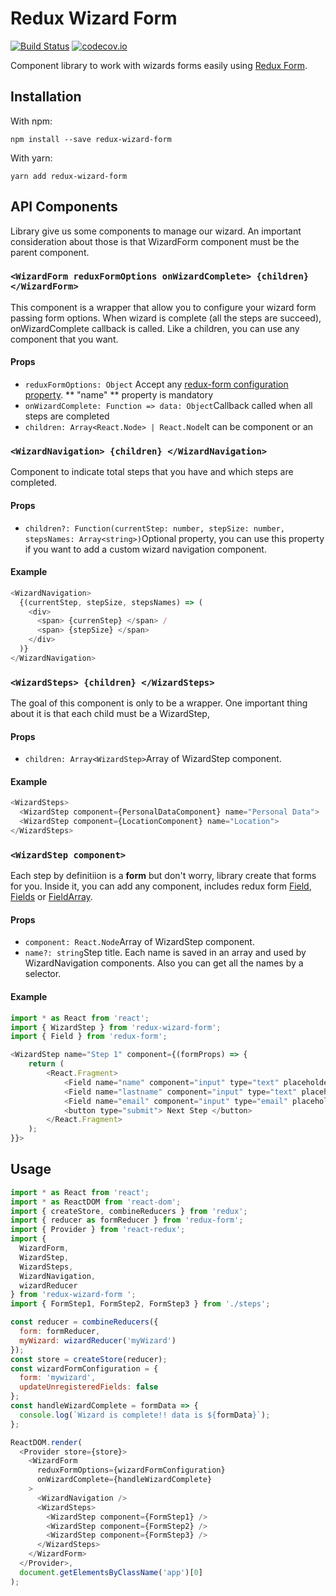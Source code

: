# Redux Wizard Form

[![Build Status](https://img.shields.io/travis/frankPairs/redux-wizard-form.svg)](https://travis-ci.org/frankPairs/redux-wizard-form)
[![codecov.io](https://codecov.io/gh/frankPairs/redux-wizard-form/branch/master/graph/badge.svg)](https://codecov.io/gh/frankPairs/redux-wizard-form)

Component library to work with wizards forms easily using [Redux Form](https://github.com/erikras/redux-form).

## Installation

With npm:

```
npm install --save redux-wizard-form
```

With yarn:

```
yarn add redux-wizard-form
```

## API Components

Library give us some components to manage our wizard. An important consideration about those is that WizardForm component must be the parent component.

### `<WizardForm reduxFormOptions onWizardComplete> {children} </WizardForm>`

This component is a wrapper that allow you to configure your wizard form passing form options. When wizard is complete (all the steps are succeed), onWizardComplete callback is called. Like a children, you can use any component that you want.

#### Props

* `reduxFormOptions: Object` Accept any [redux-form configuration property](https://redux-form.com/7.2.1/docs/api/reduxform.md/). ** "name" ** property is mandatory
* `onWizardComplete: Function => data: Object`Callback called when all steps are completed
* `children: Array<React.Node> | React.Node`It can be component or an

### `<WizardNavigation> {children} </WizardNavigation>`

Component to indicate total steps that you have and which steps are completed.

#### Props

* `children?: Function(currentStep: number, stepSize: number, stepsNames: Array<string>)`Optional property, you can use this property if you want to add a custom wizard navigation component.

#### Example

```js
<WizardNavigation>
  {(currentStep, stepSize, stepsNames) => (
    <div>
      <span> {currenStep} </span> /
      <span> {stepSize} </span>
    </div>
  )}
</WizardNavigation>
```

### `<WizardSteps> {children} </WizardSteps>`

The goal of this component is only to be a wrapper. One important thing about it is that each child must be a WizardStep,

#### Props

* `children: Array<WizardStep>`Array of WizardStep component.

#### Example

```js
<WizardSteps>
  <WizardStep component={PersonalDataComponent} name="Personal Data">
  <WizardStep component={LocationComponent} name="Location">
</WizardSteps>
```

### `<WizardStep component>`

Each step by definitiion is a **form** but don't worry, library create that forms for you. Inside it, you can add any component, includes redux form [Field](https://redux-form.com/7.2.1/docs/api/field.md/), [Fields](https://redux-form.com/7.2.1/docs/api/fields.md/) or [FieldArray](https://redux-form.com/7.2.1/docs/api/fields.md/).

#### Props

* `component: React.Node`Array of WizardStep component.
* `name?: string`Step title. Each name is saved in an array and used by WizardNavigation components. Also you can get all the names by a selector.

#### Example

```js
import * as React from 'react';
import { WizardStep } from 'redux-wizard-form';
import { Field } from 'redux-form';

<WizardStep name="Step 1" component={(formProps) => {
	return (
		<React.Fragment>
		    <Field name="name" component="input" type="text" placeholder="Name" />
		    <Field name="lastname" component="input" type="text" placeholder="Last Name" />
		    <Field name="email" component="input" type="email" placeholder="Email" />
		    <button type="submit"> Next Step </button>
		</React.Fragment>
	);
}}>
```

## Usage

```js
import * as React from 'react';
import * as ReactDOM from 'react-dom';
import { createStore, combineReducers } from 'redux';
import { reducer as formReducer } from 'redux-form';
import { Provider } from 'react-redux';
import {
  WizardForm,
  WizardStep,
  WizardSteps,
  WizardNavigation,
  wizardReducer
} from 'redux-wizard-form ';
import { FormStep1, FormStep2, FormStep3 } from './steps';

const reducer = combineReducers({
  form: formReducer,
  myWizard: wizardReducer('myWizard')
});
const store = createStore(reducer);
const wizardFormConfiguration = {
  form: 'mywizard',
  updateUnregisteredFields: false
};
const handleWizardComplete = formData => {
  console.log(`Wizard is complete!! data is ${formData}`);
};

ReactDOM.render(
  <Provider store={store}>
    <WizardForm
      reduxFormOptions={wizardFormConfiguration}
      onWizardComplete={handleWizardComplete}
    >
      <WizardNavigation />
      <WizardSteps>
        <WizardStep component={FormStep1} />
        <WizardStep component={FormStep2} />
        <WizardStep component={FormStep3} />
      </WizardSteps>
    </WizardForm>
  </Provider>,
  document.getElementsByClassName('app')[0]
);
```
